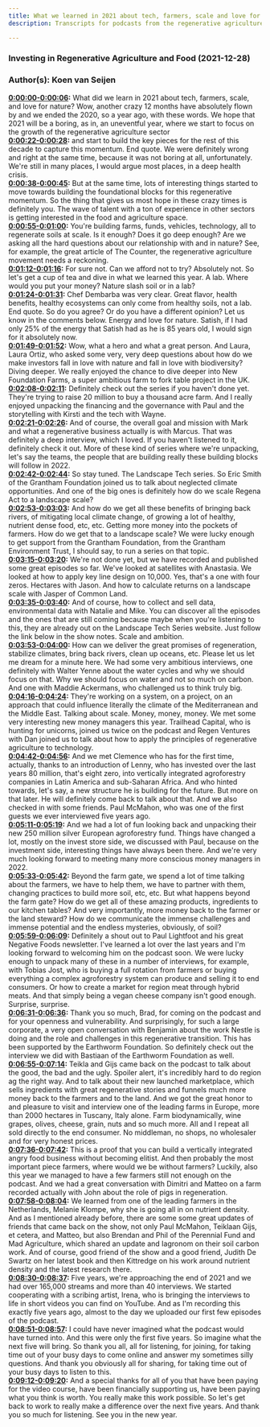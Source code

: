 ```yaml
---
title: What we learned in 2021 about tech, farmers, scale and love for nature
description: Transcripts for podcasts from the regenerative agriculture space. Search and find episodes and timestamps.

---
```


### Investing in Regenerative Agriculture and Food  (2021-12-28)  
### Author(s): Koen van Seijen  

**[0:00:00-0:00:06](https://investinginregenerativeagriculture.com/what-we-learned-in-2021#t=0:00:00):**  What did we learn in 2021 about tech, farmers, scale, and love for nature?  Wow, another crazy 12 months have absolutely flown by and we ended the 2020, so a year ago, with these words.  We hope that 2021 will be a boring, as in, an uneventful year, where we start to focus on the growth of the regenerative agriculture sector  
**[0:00:22-0:00:28](https://investinginregenerativeagriculture.com/what-we-learned-in-2021#t=0:00:22):**  and start to build the key pieces for the rest of this decade to capture this momentum. End quote.  We were definitely wrong and right at the same time, because it was not boring at all, unfortunately.  We're still in many places, I would argue most places, in a deep health crisis.  
**[0:00:38-0:00:45](https://investinginregenerativeagriculture.com/what-we-learned-in-2021#t=0:00:38):**  But at the same time, lots of interesting things started to move towards building the foundational blocks for this regenerative momentum.  So the thing that gives us most hope in these crazy times is definitely you.  The wave of talent with a ton of experience in other sectors is getting interested in the food and agriculture space.  
**[0:00:55-0:01:00](https://investinginregenerativeagriculture.com/what-we-learned-in-2021#t=0:00:55):**  You're building farms, funds, vehicles, technology, all to regenerate soils at scale.  Is it enough? Does it go deep enough? Are we asking all the hard questions about our relationship with and in nature?  See, for example, the great article of The Counter, the regenerative agriculture movement needs a reckoning.  
**[0:01:12-0:01:16](https://investinginregenerativeagriculture.com/what-we-learned-in-2021#t=0:01:12):**  For sure not. Can we afford not to try? Absolutely not.  So let's get a cup of tea and dive in what we learned this year.  A lab. Where would you put your money? Nature slash soil or in a lab?  
**[0:01:24-0:01:31](https://investinginregenerativeagriculture.com/what-we-learned-in-2021#t=0:01:24):**  Chef Dembarba was very clear. Great flavor, health benefits, healthy ecosystems can only come from healthy soils, not a lab.  End quote. So do you agree? Or do you have a different opinion? Let us know in the comments below.  Energy and love for nature. Satish, if I had only 25% of the energy that Satish had as he is 85 years old, I would sign for it absolutely now.  
**[0:01:49-0:01:52](https://investinginregenerativeagriculture.com/what-we-learned-in-2021#t=0:01:49):**  Wow, what a hero and what a great person.  And Laura, Laura Ortiz, who asked some very, very deep questions about how do we make investors fall in love with nature and fall in love with biodiversity?  Diving deeper. We really enjoyed the chance to dive deeper into New Foundation Farms, a super ambitious farm to fork table project in the UK.  
**[0:02:08-0:02:11](https://investinginregenerativeagriculture.com/what-we-learned-in-2021#t=0:02:08):**  Definitely check out the series if you haven't done yet.  They're trying to raise 20 million to buy a thousand acre farm.  And I really enjoyed unpacking the financing and the governance with Paul and the storytelling with Kirsti and the tech with Wayne.  
**[0:02:21-0:02:26](https://investinginregenerativeagriculture.com/what-we-learned-in-2021#t=0:02:21):**  And of course, the overall goal and mission with Mark and what a regenerative business actually is with Marcus.  That was definitely a deep interview, which I loved. If you haven't listened to it, definitely check it out.  More of these kind of series where we're unpacking, let's say the teams, the people that are building really these building blocks will follow in 2022.  
**[0:02:42-0:02:44](https://investinginregenerativeagriculture.com/what-we-learned-in-2021#t=0:02:42):**  So stay tuned. The Landscape Tech series.  So Eric Smith of the Grantham Foundation joined us to talk about neglected climate opportunities.  And one of the big ones is definitely how do we scale Regena Act to a landscape scale?  
**[0:02:53-0:03:03](https://investinginregenerativeagriculture.com/what-we-learned-in-2021#t=0:02:53):**  And how do we get all these benefits of bringing back rivers, of mitigating local climate change, of growing a lot of healthy, nutrient dense food, etc, etc.  Getting more money into the pockets of farmers. How do we get that to a landscape scale?  We were lucky enough to get support from the Grantham Foundation, from the Grantham Environment Trust, I should say, to run a series on that topic.  
**[0:03:15-0:03:20](https://investinginregenerativeagriculture.com/what-we-learned-in-2021#t=0:03:15):**  We're not done yet, but we have recorded and published some great episodes so far.  We've looked at satellites with Anastasia. We looked at how to apply key line design on 10,000.  Yes, that's a one with four zeros. Hectares with Jason. And how to calculate returns on a landscape scale with Jasper of Common Land.  
**[0:03:35-0:03:40](https://investinginregenerativeagriculture.com/what-we-learned-in-2021#t=0:03:35):**  And of course, how to collect and sell data, environmental data with Natalie and Mike.  You can discover all the episodes and the ones that are still coming because maybe when you're listening to this, they are already out on the Landscape Tech Series website.  Just follow the link below in the show notes. Scale and ambition.  
**[0:03:53-0:04:00](https://investinginregenerativeagriculture.com/what-we-learned-in-2021#t=0:03:53):**  How can we deliver the great promises of regeneration, stabilize climates, bring back rivers, clean up oceans, etc.  Please let us let me dream for a minute here. We had some very ambitious interviews, one definitely with Walter Yenne about the water cycles and why we should focus on that.  Why we should focus on water and not so much on carbon. And one with Maddie Ackermans, who challenged us to think truly big.  
**[0:04:16-0:04:24](https://investinginregenerativeagriculture.com/what-we-learned-in-2021#t=0:04:16):**  They're working on a system, on a project, on an approach that could influence literally the climate of the Mediterranean and the Middle East.  Talking about scale. Money, money, money. We met some very interesting new money managers this year.  Trailhead Capital, who is hunting for unicorns, joined us twice on the podcast and Regen Ventures with Dan joined us to talk about how to apply the principles of regenerative agriculture to technology.  
**[0:04:42-0:04:56](https://investinginregenerativeagriculture.com/what-we-learned-in-2021#t=0:04:42):**  And we met Clemence who has for the first time, actually, thanks to an introduction of Lenny, who has invested over the last years 80 million, that's eight zero, into vertically integrated agroforestry companies in Latin America and sub-Saharan Africa.  And who hinted towards, let's say, a new structure he is building for the future. But more on that later. He will definitely come back to talk about that.  And we also checked in with some friends. Paul McMahon, who was one of the first guests we ever interviewed five years ago.  
**[0:05:11-0:05:19](https://investinginregenerativeagriculture.com/what-we-learned-in-2021#t=0:05:11):**  And we had a lot of fun looking back and unpacking their new 250 million silver European agroforestry fund.  Things have changed a lot, mostly on the invest store side, we discussed with Paul, because on the investment side, interesting things have always been there.  And we're very much looking forward to meeting many more conscious money managers in 2022.  
**[0:05:33-0:05:42](https://investinginregenerativeagriculture.com/what-we-learned-in-2021#t=0:05:33):**  Beyond the farm gate, we spend a lot of time talking about the farmers, we have to help them, we have to partner with them, changing practices to build more soil, etc, etc.  But what happens beyond the farm gate? How do we get all of these amazing products, ingredients to our kitchen tables? And very importantly, more money back to the farmer or the land steward?  How do we communicate the immense challenges and immense potential and the endless mysteries, obviously, of soil?  
**[0:05:59-0:06:09](https://investinginregenerativeagriculture.com/what-we-learned-in-2021#t=0:05:59):**  Definitely a shout out to Paul Lightfoot and his great Negative Foods newsletter. I've learned a lot over the last years and I'm looking forward to welcoming him on the podcast soon.  We were lucky enough to unpack many of these in a number of interviews, for example, with Tobias Jost, who is buying a full rotation from farmers or buying everything a complex agroforestry system can produce and selling it to end consumers.  Or how to create a market for region meat through hybrid meats. And that simply being a vegan cheese company isn't good enough. Surprise, surprise.  
**[0:06:31-0:06:36](https://investinginregenerativeagriculture.com/what-we-learned-in-2021#t=0:06:31):**  Thank you so much, Brad, for coming on the podcast and for your openness and vulnerability.  And surprisingly, for such a large corporate, a very open conversation with Benjamin about the work Nestle is doing and the role and challenges in this regenerative transition.  This has been supported by the Earthworm Foundation. So definitely check out the interview we did with Bastiaan of the Earthworm Foundation as well.  
**[0:06:55-0:07:14](https://investinginregenerativeagriculture.com/what-we-learned-in-2021#t=0:06:55):**  Teikla and Gijs came back on the podcast to talk about the good, the bad and the ugly. Spoiler alert, it's incredibly hard to do region ag the right way. And to talk about their new launched marketplace, which sells ingredients with great regenerative stories and funnels much more money back to the farmers and to the land.  And we got the great honor to and pleasure to visit and interview one of the leading farms in Europe, more than 2000 hectares in Tuscany, Italy alone. Farm biodynamically, wine grapes, olives, cheese, grain, nuts and so much more.  All and I repeat all sold directly to the end consumer. No middleman, no shops, no wholesaler and for very honest prices.  
**[0:07:36-0:07:42](https://investinginregenerativeagriculture.com/what-we-learned-in-2021#t=0:07:36):**  This is a proof that you can build a vertically integrated angry food business without becoming elitist.  And then probably the most important piece farmers, where would we be without farmers? Luckily, also this year we managed to have a few farmers still not enough on the podcast.  And we had a great conversation with Dimitri and Matteo on a farm recorded actually with John about the role of pigs in regeneration.  
**[0:07:58-0:08:04](https://investinginregenerativeagriculture.com/what-we-learned-in-2021#t=0:07:58):**  We learned from one of the leading farmers in the Netherlands, Melanie Klompe, why she is going all in on nutrient density.  And as I mentioned already before, there are some some great updates of friends that came back on the show, not only Paul McMahon, Teiklaan Gijs, et cetera, and Matteo, but also Brendan and Phil of the Perennial Fund and Mad Agriculture, which shared an update and Iagronom on their soil carbon work.  And of course, good friend of the show and a good friend, Judith De Swartz on her latest book and then Kittredge on his work around nutrient density and the latest research there.  
**[0:08:30-0:08:37](https://investinginregenerativeagriculture.com/what-we-learned-in-2021#t=0:08:30):**  Five years, we're approaching the end of 2021 and we had over 165,000 streams and more than 40 interviews.  We started cooperating with a scribing artist, Irena, who is bringing the interviews to life in short videos you can find on YouTube.  And as I'm recording this exactly five years ago, almost to the day we uploaded our first few episodes of the podcast.  
**[0:08:51-0:08:57](https://investinginregenerativeagriculture.com/what-we-learned-in-2021#t=0:08:51):**  I could have never imagined what the podcast would have turned into. And this were only the first five years.  So imagine what the next five will bring. So thank you all, all for listening, for joining, for taking time out of your busy days to come online and answer my sometimes silly questions.  And thank you obviously all for sharing, for taking time out of your busy days to listen to this.  
**[0:09:12-0:09:20](https://investinginregenerativeagriculture.com/what-we-learned-in-2021#t=0:09:12):**  And a special thanks for all of you that have been paying for the video course, have been financially supporting us, have been paying what you think is worth.  You really make this work possible.  So let's get back to work to really make a difference over the next five years. And thank you so much for listening. See you in the new year.  